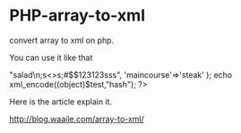 PHP-array-to-xml
================

convert array to xml on php.

You can use it like that

<?php
require_once("../../private/class/A2Xml.php");

@header("Content-type:application/xml");

$test['string']='文本'; 
$test['ss']='12:30'; 
$test[123]=123123123;
$test['asdasd']=true;
$test[3]=array(
  'entree'=>"salad\n;s<>s;#$$123123sss", 
	'maincourse'=>'steak'
);
echo xml_encode((object)$test,"hash");
?>

Here is the article explain it.

http://blog.waaile.com/array-to-xml/
